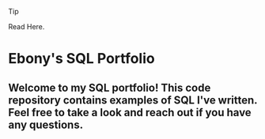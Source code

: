 > [!TIP]
> Read Here.


# Ebony's SQL Portfolio
## Welcome to my SQL portfolio! This code repository contains examples of SQL I've written. Feel free to take a look and reach out if you have any questions.
